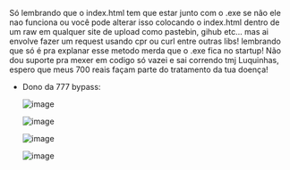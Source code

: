 Só lembrando que o index.html tem que estar junto com o .exe se não ele nao funciona ou você pode alterar isso colocando o index.html dentro de um raw em qualquer site de upload como pastebin, gihub etc... mas ai envolve fazer um request usando cpr ou curl entre outras libs! lembrando que só é pra explanar esse metodo merda que o .exe fica no startup! Não dou suporte pra mexer em codigo só vazei e sai correndo tmj Luquinhas, espero que meus 700 reais façam parte do tratamento da tua doença!

- Dono da 777 bypass:

  ![image](https://github.com/user-attachments/assets/03476102-7c8f-49a5-937c-24fe328195a8)

  ![image](https://github.com/user-attachments/assets/08d87df7-74a7-4221-a1da-3e45813db94d)
  
  ![image](https://github.com/user-attachments/assets/d9173844-34d0-489f-a01b-800bc6f54549)
  
  ![image](https://github.com/user-attachments/assets/53f226b6-5a92-4777-94aa-873bb6c30460)
  




